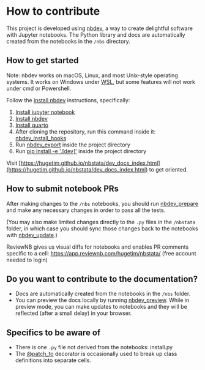 # How to contribute

This project is developed using [nbdev](https://nbdev.fast.ai/blog/posts/2022-07-28-nbdev2/#whats-nbdev), a way to create delightful software with Jupyter notebooks. The Python library and docs are automatically created from the notebooks in the `/nbs` directory.

## How to get started
Note: nbdev works on macOS, Linux, and most Unix-style operating systems. It works on Windows under [WSL](https://learn.microsoft.com/en-us/windows/wsl/setup/environment), but some features will not work under cmd or Powershell.

Follow the [install nbdev](https://nbdev.fast.ai/tutorials/tutorial.html#installation) instructions, specifically:

1. [Install jupyter notebook](https://nbdev.fast.ai/tutorials/tutorial.html#install-jupyter-notebook)
2. [Install nbdev](https://nbdev.fast.ai/tutorials/tutorial.html#install-nbdev)
3. [Install quarto](https://nbdev.fast.ai/tutorials/tutorial.html#install-quarto)
4. After cloning the repository, run this command inside it: [nbdev_install_hooks](https://nbdev.fast.ai/tutorials/modular_nbdev.html#jupyter-git-integration)
5. Run [nbdev_export](https://nbdev.fast.ai/tutorials/tutorial.html#install-quarto) inside the project directory
6. Run [pip install -e '.[dev]'](https://nbdev.fast.ai/tutorials/tutorial.html#install-your-package) inside the project directory

Visit [https://hugetim.github.io/nbstata/dev_docs_index.html](https://hugetim.github.io/nbstata/dev_docs_index.html) to get oriented.

## How to submit notebook PRs
After making changes to the `/nbs` notebooks, you should run [nbdev_prepare](https://nbdev.fast.ai/tutorials/tutorial.html#prepare-your-changes) and make any necessary changes in order to pass all the tests.

(You may also make limited changes directly to the `.py` files in the `/nbstata` folder, in which case you should sync those changes back to the notebooks with [nbdev_update](https://nbdev.fast.ai/api/sync.html).)

ReviewNB gives us visual diffs for notebooks and enables PR comments specific to a cell: https://app.reviewnb.com/hugetim/nbstata/ (free account needed to login)

## Do you want to contribute to the documentation?
* Docs are automatically created from the notebooks in the `/nbs` folder.
* You can preview the docs locally by running [nbdev_preview](https://nbdev.fast.ai/tutorials/tutorial.html#preview-your-docs). While in preview mode, you can make updates to notebooks and they will be reflected (after a small delay) in your browser.

## Specifics to be aware of
* There is one `.py` file not derived from the notebooks: install.py
* The [@patch_to](https://fastcore.fast.ai/basics.html#patch_to) decorator is occasionally used to break up class definitions into separate cells.
